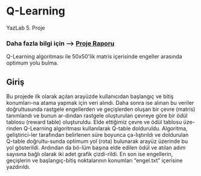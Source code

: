 # Q-Learning
YazLab 5. Proje

### Daha fazla bilgi için --> [Proje Raporu](https://github.com/mustafayigit34/Q-Learning/blob/main/Rapor.pdf)

Q-Learning algoritması ile 50x50'lik matris içerisinde engeller arasında optimum yolu bulma.

## Giriş
Bu projede ilk olarak açılan arayüzde kullanıcıdan başlangıç ve bitiş konumları-na atama yapmak için veri alındı. Daha sonra ise alınan bu veriler doğrultusunda rastgele engellerden ve geçişlerden oluşan bir çevre (matris) tanımlandı ve bunun ar-dından rastgele oluşturulan çevreye göre bir ödül tablosu (reward table) oluşturuldu. Elde ettiğimiz çevre ve ödül tablosu üze-rinden Q-Learning algoritması kullanılarak Q-table dolduruldu. Algoritma, geliştirici-ler tarafından belirlenen süre boyunca ça-lıştırıldı ve doldurulan Q-table doğrultu-sunda optimum yol (rota) bulunarak arayüz üzerinde bu yol gösterildi. Ardından da bö-lüm başına elde edilen ödül ve atılan adım sayısına bağlı olarak iki adet grafik çizdi-rildi. En son ise engellerin, geçişlerin ve başlangıç-bitiş noktalarının konumları “engel.txt” içerisine yazdırıldı.
